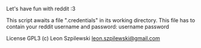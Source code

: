 Let's have fun with reddit :3

This script awaits a file ".credentials" in its working directory. This file has to contain your reddit username and password:
    username password

License GPL3
(c) Leon Szpilewski
leon.szpilewski@gmail.com
